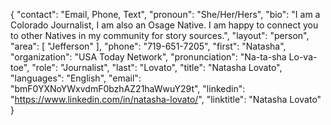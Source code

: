 {
  "contact": "Email, Phone, Text",
  "pronoun": "She/Her/Hers",
  "bio": "I am a Colorado Journalist, I am also an Osage Native. I am happy to connect you to other Natives in my community for story sources.",
  "layout": "person",
  "area": [
    "Jefferson"
  ],
  "phone": "719-651-7205",
  "first": "Natasha",
  "organization": "USA Today Network",
  "pronunciation": "Na-ta-sha Lo-va-toe",
  "role": "Journalist",
  "last": "Lovato",
  "title": "Natasha Lovato",
  "languages": "English",
  "email": "bmF0YXNoYWxvdmF0bzhAZ21haWwuY29t",
  "linkedin": "https://www.linkedin.com/in/natasha-lovato/",
  "linktitle": "Natasha Lovato"
}